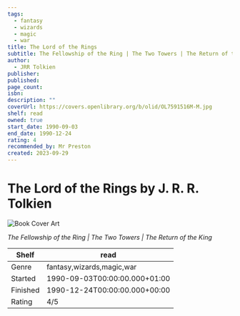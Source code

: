 ```yaml
---
tags:
  - fantasy
  - wizards
  - magic
  - war
title: The Lord of the Rings
subtitle: The Fellowship of the Ring | The Two Towers | The Return of the King
author:
  - JRR Tolkien
publisher:
published:
page_count:
isbn:
description: ""
coverUrl: https://covers.openlibrary.org/b/olid/OL7591516M-M.jpg
shelf: read
owned: true
start_date: 1990-09-03
end_date: 1990-12-24
rating: 4
recommended_by: Mr Preston
created: 2023-09-29
---
```


# The Lord of the Rings by J. R. R. Tolkien

![Book Cover Art](https://covers.openlibrary.org/b/olid/OL7591516M-M.jpg)

_The Fellowship of the Ring | The Two Towers | The Return of the King_

| Shelf | read |
| --- | --- |
| Genre | fantasy,wizards,magic,war |
| Started | 1990-09-03T00:00:00.000+01:00 |
| Finished | 1990-12-24T00:00:00.000+00:00 |
| Rating | 4/5 |

